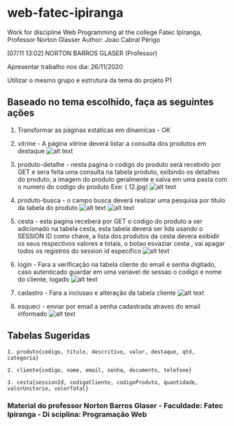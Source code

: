 # web-fatec-ipiranga
 Work for discipline Web Programming at the college Fatec Ipiranga, Professor Norton Glasser
 Author: Joao Cabral Périgo

 [07/11 13:02] NORTON BARROS GLASER (Professor)
    

Apresentar trabalho nos dia:
26/11/2020

Utilizar o mesmo grupo e estrutura da tema do projeto P1

## Baseado no tema escolhido, faça as seguintes ações
	
1. Transformar as páginas estaticas em dinamicas - OK

2. vitrine - A página vitrine deverá listar a consulta dos produtos em destaque
![alt text](https://github.com/joaoperigo/web-fatec-ipiranga/blob/master/public/p1_vitrine.png "Search")

3. produto-detalhe - nesta pagina o codigo do produto será recebido por GET e sera feita uma consulta na tabela produto, exibindo os detalhes do produto, a imagem do produto geralmente e salva em uma pasta com o numero do codigo do produto  Exe: ( 12.jpg)
![alt text](https://github.com/joaoperigo/web-fatec-ipiranga/blob/master/public/p1_detalhe.png "Search")

4. produto-busca - o campo busca deverá realizar uma pesquisa por titulo da tabela do produto 
![alt text](https://github.com/joaoperigo/web-fatec-ipiranga/blob/master/public/p1_busca.png "Search")
![alt text](https://github.com/joaoperigo/web-fatec-ipiranga/blob/master/public/p1_vitrine.png "Search")

5. cesta - esta pagina receberá por GET o codigo do produto a ser adicionado na tabela cesta, esta tabela deverá ser lida usando o SESSION ID como chave, a lista dos produtos da cesta devera exibidir  os seus respectivos valores e totais, o botao esvaziar cesta , vai apagar todos os registros do session id especifico
![alt text](https://github.com/joaoperigo/web-fatec-ipiranga/blob/master/public/p1_cesta.png "Search")

6. login - Fara a verificação na tabela cliente do email e senha digitado, caso autenticado guardar em uma variavel de sessao o codigo e nome do cliente, logado
![alt text](https://github.com/joaoperigo/web-fatec-ipiranga/blob/master/public/p1_login.png "Search")
	
7. cadastro - Fara a inclusao e alteração da tabela cliente
![alt text](https://github.com/joaoperigo/web-fatec-ipiranga/blob/master/public/p1_login.png "Search")
	
8. esqueci - enviar por email a senha cadastrada atraves do email informado
![alt text](https://github.com/joaoperigo/web-fatec-ipiranga/blob/master/public/p1_esqueci.png "Search")


## Tabelas Sugeridas

    1. produto{​​​​​​​codigo, titulo, descritivo, valor, destaque, qtd, categoria}​​​​​​​​​​​​​​

    2. cliente{​​​​​​​​​​​​​​codigo, nome, email, senha, documento, telefone}​​​​​​​​​​​​​​

    3. cesta{​​​​​​​​​​​​​​sessionId, codigoCliente, codigoProduto, quantidade, valorUnitario, valorTotal}​​​​​​​​​​​​​​

### Material do professor Norton Barros Glaser - Faculdade: Fatec Ipiranga - Di sciplina: Programação Web
